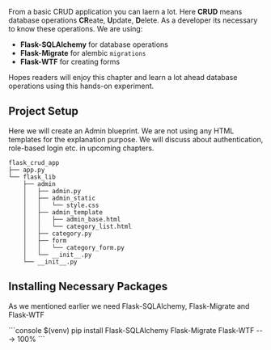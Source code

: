 From a basic CRUD application you can laern a lot. Here **CRUD** means database operations **CR**eate, **U**pdate, **D**elete. As a developer its necessary to know these operations. We are using:

* **Flask-SQLAlchemy** for database operations
* **Flask-Migrate** for alembic `migrations`
* **Flask-WTF** for creating forms

Hopes readers will enjoy this chapter and learn a lot ahead database operations using this hands-on experiment. 

## Project Setup

Here we will create an Admin blueprint. We are not using any HTML templates for the explanation purpose. We will discuss about authentication, role-based login etc. in upcoming chapters.

```
flask_crud_app
├── app.py
└── flask_lib
    ├── admin
    │   ├── admin.py
    │   ├── admin_static
    │   │   └── style.css
    │   ├── admin_template
    │   │   ├── admin_base.html
    │   │   └── category_list.html
    │   ├── category.py
    │   ├── form
    │   │   └── category_form.py
    │   └── __init__.py
    └── __init__.py
```

## Installing Necessary Packages

As we mentioned earlier we need Flask-SQLAlchemy, Flask-Migrate and Flask-WTF

<div class="termy">
```console
$(venv) pip install Flask-SQLAlchemy Flask-Migrate Flask-WTF
---> 100%
```
</div>